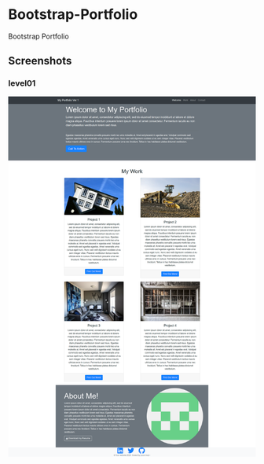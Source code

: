 # Bootstrap-Portfolio

Bootstrap Portfolio

## Screenshots

### level01

![level01 shot](./READMEassets/screencapture-level01.png)
